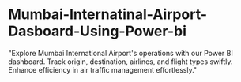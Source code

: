 # Mumbai-Internatinal-Airport-Dasboard-Using-Power-bi
 "Explore Mumbai International Airport's operations with our Power BI dashboard. Track origin, destination, airlines, and flight types swiftly. Enhance efficiency in air traffic management effortlessly."
